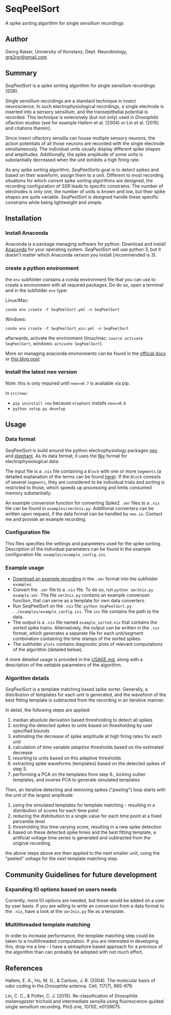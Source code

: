 # SeqPeelSort
A spike sorting algorithm for single sensillum recordings
## Author
Georg Raiser, University of Konstanz, Dept. Neurobiology, grg2rsr@gmail.com

## Summary
_SeqPeelSort_ is a spike sorting algorithm for single sensillum recordings (SSR).

Single sensillum recordings are a standard technique in insect neuroscience. In such electrophysiological recordings, a single electrode is inserted into a sensory sensillum, and the transepithelial potential is recorded. This technique is extensively (but not only) used in _Drosophila_ olfaction studies (see for example Hallem et al. (2004) or Lin et al. (2015) and citations therein).

Since insect olfactory sensilla can house multiple sensory neurons, the action potentials of all those neurons are recorded with the single electrode simultaneously. The individual units usually display different spike shapes and amplitudes. Additionally, the spike amplitude of some units is substantially decreased when the unit exhibits a high firing rate.

As any spike sorting algorithm, _SeqPeelSorts_ goal is to detect spikes and based on their waveform, assign them to a unit. Different to most recording situations for which current spike sorting algorithms are designed, the recording configuration of SSR leads to specific constrains: The number of electrodes is only one, the number of units is known and low, but their spike shapes are quite variable. _SeqPeelSort_ is designed handle these specific constrains while being lightweight and simple.

## Installation
### Install Anaconda
Anaconda is a package managing software for python. Download and install [Anaconda](https://www.anaconda.com/download/) for your operating system. _SeqPeelSort_ will use python 3, but it doesn't matter which Anaconda version you install (recommended is 3).

### create a python environment
the `env` subfolder contains a conda environment file that you can use to create a environment with all required packages. Do do so, open a terminal and in the subfolder `env` type:

Linux/Mac:
```shell
conda env create -f SeqPeelSort.yml -n SeqPeelSort
```

Windows:
```shell
conda env create -f SeqPeelSort_win.yml -n SeqPeelSort
```

afterwards, activate the environment (linux/mac: `source activate SeqPeelSort`, windows: `activate SeqPeelSort`).

More on managing anaconda environments can be found in the  [official docs](https://conda.io/docs/user-guide/tasks/manage-environments.html) or [this blog post](https://medium.freecodecamp.org/why-you-need-python-environments-and-how-to-manage-them-with-conda-85f155f4353c)

### Install the latest neo version
Note: this is only required until `neo==0.7` is available via pip.

in `src/neo`:
+ `pip uninstall neo` because `elephant` installs `neo==0.6`
+ `python setup.py develop`

## Usage
### Data format
SeqPeelSort is build around the python electrophysiology packages [neo](http://neuralensemble.org/neo/) and [elephant](http://elephant.readthedocs.io/en/latest/). As its data format, it uses the [Nix](http://g-node.github.io/nix/) format for electrophysiological data.

The input file is a `.nix` file containing a `Block` with one or more `Segments` (a detailed explanation of the terms can be found [here](http://neo.readthedocs.io/en/0.5.2/core.html)). If the `Block` consists of several `Segments`, they are considered to be individual trials and sorting is restricted to those, which speeds up processing and limits consumed memory substantially.

An example conversion function for converting Spike2 `.smr` files to a `.nix` file can be found in `examples/smr2nix.py`. Additional converters can be written upon request, if the data format can be handled by `neo.io`. Contact me and provide an example recording.

### Configuration file
This files specifies the settings and parameters used for the spike sorting. Description of the individual parameters can be found in the example configuration file: `examples/example_config.ini`.

### Example usage
+ [Download an example recording](https://web.gin.g-node.org/grg2rsr/SeqPeelSort_example_data/src/master/example.smr) in the `.smr` format into the subfolder `examples`.
+ Convert the `.smr` file to a `.nix` file. To do so, run `python smr2nix.py example.smr`. The file `smr2nix.py` contains an example conversion function, that can serve as a template for own data converters.
+ Run SeqPeelSort on the `.nix` file: `python SeqPeelSort.py ../examples/example_config.ini`. The `ini` file contains the path to the data.
+ The output is a `.nix` file named `example_sorted.nix` that contains the sorted spike trains. Alternatively, the output can be written in the `.csv` format, which generates a separate file for each unit/segment combination containing the time stamps of the sorted spikes.
+ The subfolder `plots` contains diagnostic plots of relevant computations of the algorithm (detailed below).

A more detailed usage is provided in the [USAGE.md](https://github.com/grg2rsr/SeqPeelSort/USAGE.md), along with a description of the settable parameters of the algorithm.

### Algorithm details
_SeqPeelSort_ is a template matching based spike sorter. Generally, a distribution of templates for each unit is generated, and the waveform of the best fitting template is subtracted from the recording in an iterative manner.

In detail, the following steps are applied:

1. median absolute derivation based thresholding to detect all spikes
2. sorting the detected spikes to units based on thresholding by user specified bounds
3. estimating the decrease of spike amplitude at high firing rates for each unit
4. calculation of time variable _adaptive_ thresholds based on the estimated decrease
5. resorting to units based on this adaptive thresholds
6. extracting spike waveforms (templates) based on the detected spikes of step 5.
7. performing a PCA on the templates from step 6., kicking outlier templates, and inverse PCA to generate simulated templates

Then, an iterative detecting and removing spikes ("_peeling_") loop starts with the unit of the largest amplitude:

1. using the simulated templates for template matching - resulting in a distribution of scores for each time point
2. reducing the distribution to a single value for each time point at a fixed percentile level
3. thresholding this time varying score, resulting in a new spike detection
4. based on these detected spike times and the best fitting template, a artificial voltage time series is generated and subtracted from the original recording.

the above steps above are then applied to the next smaller unit, using the "peeled" voltage for the next template matching step.

## Community Guidelines for future development
### Expanding IO options based on users needs
Currently, more IO options are needed, but those would be added on a user by user basis. If you are willing to write an conversion from a data format to the `.nix`, have a look at the `smr2nix.py` file as a template.

### Multithreaded template matching
In order to increase performance, the template matching step could be taken to a multithreaded computation. If you are interested in developing this, drop me a line - I have a semaphore based approach for a previous of the algorithm than can probably be adopted with not much effort.


## References
Hallem, E. A., Ho, M. G., & Carlson, J. R. (2004). The molecular basis of odor coding in the _Drosophila_ antenna. Cell, 117(7), 965-979.

Lin, C. C., & Potter, C. J. (2015). Re-classification of _Drosophila melanogaster_ trichoid and intermediate sensilla using fluorescence-guided single sensillum recording. PloS one, 10(10), e0139675.
